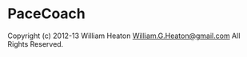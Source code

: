 PaceCoach
=========

Copyright (c) 2012-13 William Heaton <William.G.Heaton@gmail.com> All Rights Reserved.
